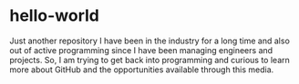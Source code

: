 # hello-world
Just another repository 
I have been in the industry for a long time and also out of active programming since I have been managing engineers and projects. So, I am trying to get back into programming and curious to learn more about GitHub and the opportunities available through this media.
